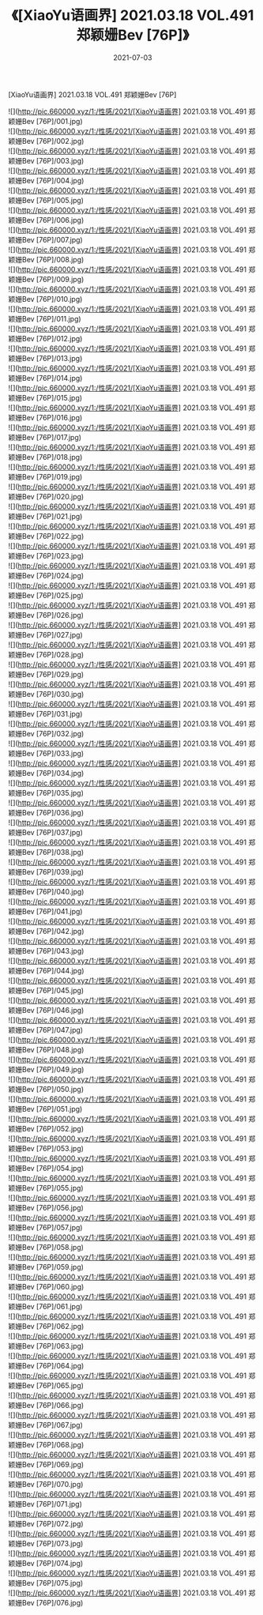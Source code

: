 ﻿---
layout: post
title:  《[XiaoYu语画界] 2021.03.18 VOL.491 郑颖姗Bev [76P]》
date:   2021-07-03
img: http://pic.660000.xyz/1:/性感/2021/[XiaoYu语画界] 2021.03.18 VOL.491 郑颖姗Bev [76P]/000.jpg
categories: [美女, 清纯, 唯美]
---

[XiaoYu语画界] 2021.03.18 VOL.491 郑颖姗Bev [76P]

  ![](http://pic.660000.xyz/1:/性感/2021/[XiaoYu语画界] 2021.03.18 VOL.491 郑颖姗Bev [76P]/001.jpg) <br> ![](http://pic.660000.xyz/1:/性感/2021/[XiaoYu语画界] 2021.03.18 VOL.491 郑颖姗Bev [76P]/002.jpg) <br> ![](http://pic.660000.xyz/1:/性感/2021/[XiaoYu语画界] 2021.03.18 VOL.491 郑颖姗Bev [76P]/003.jpg) <br> ![](http://pic.660000.xyz/1:/性感/2021/[XiaoYu语画界] 2021.03.18 VOL.491 郑颖姗Bev [76P]/004.jpg) <br> ![](http://pic.660000.xyz/1:/性感/2021/[XiaoYu语画界] 2021.03.18 VOL.491 郑颖姗Bev [76P]/005.jpg) <br> ![](http://pic.660000.xyz/1:/性感/2021/[XiaoYu语画界] 2021.03.18 VOL.491 郑颖姗Bev [76P]/006.jpg) <br> ![](http://pic.660000.xyz/1:/性感/2021/[XiaoYu语画界] 2021.03.18 VOL.491 郑颖姗Bev [76P]/007.jpg) <br> ![](http://pic.660000.xyz/1:/性感/2021/[XiaoYu语画界] 2021.03.18 VOL.491 郑颖姗Bev [76P]/008.jpg) <br> ![](http://pic.660000.xyz/1:/性感/2021/[XiaoYu语画界] 2021.03.18 VOL.491 郑颖姗Bev [76P]/009.jpg) <br> ![](http://pic.660000.xyz/1:/性感/2021/[XiaoYu语画界] 2021.03.18 VOL.491 郑颖姗Bev [76P]/010.jpg) <br> ![](http://pic.660000.xyz/1:/性感/2021/[XiaoYu语画界] 2021.03.18 VOL.491 郑颖姗Bev [76P]/011.jpg) <br> ![](http://pic.660000.xyz/1:/性感/2021/[XiaoYu语画界] 2021.03.18 VOL.491 郑颖姗Bev [76P]/012.jpg) <br> ![](http://pic.660000.xyz/1:/性感/2021/[XiaoYu语画界] 2021.03.18 VOL.491 郑颖姗Bev [76P]/013.jpg) <br> ![](http://pic.660000.xyz/1:/性感/2021/[XiaoYu语画界] 2021.03.18 VOL.491 郑颖姗Bev [76P]/014.jpg) <br> ![](http://pic.660000.xyz/1:/性感/2021/[XiaoYu语画界] 2021.03.18 VOL.491 郑颖姗Bev [76P]/015.jpg) <br> ![](http://pic.660000.xyz/1:/性感/2021/[XiaoYu语画界] 2021.03.18 VOL.491 郑颖姗Bev [76P]/016.jpg) <br> ![](http://pic.660000.xyz/1:/性感/2021/[XiaoYu语画界] 2021.03.18 VOL.491 郑颖姗Bev [76P]/017.jpg) <br> ![](http://pic.660000.xyz/1:/性感/2021/[XiaoYu语画界] 2021.03.18 VOL.491 郑颖姗Bev [76P]/018.jpg) <br> ![](http://pic.660000.xyz/1:/性感/2021/[XiaoYu语画界] 2021.03.18 VOL.491 郑颖姗Bev [76P]/019.jpg) <br> ![](http://pic.660000.xyz/1:/性感/2021/[XiaoYu语画界] 2021.03.18 VOL.491 郑颖姗Bev [76P]/020.jpg) <br> ![](http://pic.660000.xyz/1:/性感/2021/[XiaoYu语画界] 2021.03.18 VOL.491 郑颖姗Bev [76P]/021.jpg) <br> ![](http://pic.660000.xyz/1:/性感/2021/[XiaoYu语画界] 2021.03.18 VOL.491 郑颖姗Bev [76P]/022.jpg) <br> ![](http://pic.660000.xyz/1:/性感/2021/[XiaoYu语画界] 2021.03.18 VOL.491 郑颖姗Bev [76P]/023.jpg) <br> ![](http://pic.660000.xyz/1:/性感/2021/[XiaoYu语画界] 2021.03.18 VOL.491 郑颖姗Bev [76P]/024.jpg) <br> ![](http://pic.660000.xyz/1:/性感/2021/[XiaoYu语画界] 2021.03.18 VOL.491 郑颖姗Bev [76P]/025.jpg) <br> ![](http://pic.660000.xyz/1:/性感/2021/[XiaoYu语画界] 2021.03.18 VOL.491 郑颖姗Bev [76P]/026.jpg) <br> ![](http://pic.660000.xyz/1:/性感/2021/[XiaoYu语画界] 2021.03.18 VOL.491 郑颖姗Bev [76P]/027.jpg) <br> ![](http://pic.660000.xyz/1:/性感/2021/[XiaoYu语画界] 2021.03.18 VOL.491 郑颖姗Bev [76P]/028.jpg) <br> ![](http://pic.660000.xyz/1:/性感/2021/[XiaoYu语画界] 2021.03.18 VOL.491 郑颖姗Bev [76P]/029.jpg) <br> ![](http://pic.660000.xyz/1:/性感/2021/[XiaoYu语画界] 2021.03.18 VOL.491 郑颖姗Bev [76P]/030.jpg) <br> ![](http://pic.660000.xyz/1:/性感/2021/[XiaoYu语画界] 2021.03.18 VOL.491 郑颖姗Bev [76P]/031.jpg) <br> ![](http://pic.660000.xyz/1:/性感/2021/[XiaoYu语画界] 2021.03.18 VOL.491 郑颖姗Bev [76P]/032.jpg) <br> ![](http://pic.660000.xyz/1:/性感/2021/[XiaoYu语画界] 2021.03.18 VOL.491 郑颖姗Bev [76P]/033.jpg) <br> ![](http://pic.660000.xyz/1:/性感/2021/[XiaoYu语画界] 2021.03.18 VOL.491 郑颖姗Bev [76P]/034.jpg) <br> ![](http://pic.660000.xyz/1:/性感/2021/[XiaoYu语画界] 2021.03.18 VOL.491 郑颖姗Bev [76P]/035.jpg) <br> ![](http://pic.660000.xyz/1:/性感/2021/[XiaoYu语画界] 2021.03.18 VOL.491 郑颖姗Bev [76P]/036.jpg) <br> ![](http://pic.660000.xyz/1:/性感/2021/[XiaoYu语画界] 2021.03.18 VOL.491 郑颖姗Bev [76P]/037.jpg) <br> ![](http://pic.660000.xyz/1:/性感/2021/[XiaoYu语画界] 2021.03.18 VOL.491 郑颖姗Bev [76P]/038.jpg) <br> ![](http://pic.660000.xyz/1:/性感/2021/[XiaoYu语画界] 2021.03.18 VOL.491 郑颖姗Bev [76P]/039.jpg) <br> ![](http://pic.660000.xyz/1:/性感/2021/[XiaoYu语画界] 2021.03.18 VOL.491 郑颖姗Bev [76P]/040.jpg) <br> ![](http://pic.660000.xyz/1:/性感/2021/[XiaoYu语画界] 2021.03.18 VOL.491 郑颖姗Bev [76P]/041.jpg) <br> ![](http://pic.660000.xyz/1:/性感/2021/[XiaoYu语画界] 2021.03.18 VOL.491 郑颖姗Bev [76P]/042.jpg) <br> ![](http://pic.660000.xyz/1:/性感/2021/[XiaoYu语画界] 2021.03.18 VOL.491 郑颖姗Bev [76P]/043.jpg) <br> ![](http://pic.660000.xyz/1:/性感/2021/[XiaoYu语画界] 2021.03.18 VOL.491 郑颖姗Bev [76P]/044.jpg) <br> ![](http://pic.660000.xyz/1:/性感/2021/[XiaoYu语画界] 2021.03.18 VOL.491 郑颖姗Bev [76P]/045.jpg) <br> ![](http://pic.660000.xyz/1:/性感/2021/[XiaoYu语画界] 2021.03.18 VOL.491 郑颖姗Bev [76P]/046.jpg) <br> ![](http://pic.660000.xyz/1:/性感/2021/[XiaoYu语画界] 2021.03.18 VOL.491 郑颖姗Bev [76P]/047.jpg) <br> ![](http://pic.660000.xyz/1:/性感/2021/[XiaoYu语画界] 2021.03.18 VOL.491 郑颖姗Bev [76P]/048.jpg) <br> ![](http://pic.660000.xyz/1:/性感/2021/[XiaoYu语画界] 2021.03.18 VOL.491 郑颖姗Bev [76P]/049.jpg) <br> ![](http://pic.660000.xyz/1:/性感/2021/[XiaoYu语画界] 2021.03.18 VOL.491 郑颖姗Bev [76P]/050.jpg) <br> ![](http://pic.660000.xyz/1:/性感/2021/[XiaoYu语画界] 2021.03.18 VOL.491 郑颖姗Bev [76P]/051.jpg) <br> ![](http://pic.660000.xyz/1:/性感/2021/[XiaoYu语画界] 2021.03.18 VOL.491 郑颖姗Bev [76P]/052.jpg) <br> ![](http://pic.660000.xyz/1:/性感/2021/[XiaoYu语画界] 2021.03.18 VOL.491 郑颖姗Bev [76P]/053.jpg) <br> ![](http://pic.660000.xyz/1:/性感/2021/[XiaoYu语画界] 2021.03.18 VOL.491 郑颖姗Bev [76P]/054.jpg) <br> ![](http://pic.660000.xyz/1:/性感/2021/[XiaoYu语画界] 2021.03.18 VOL.491 郑颖姗Bev [76P]/055.jpg) <br> ![](http://pic.660000.xyz/1:/性感/2021/[XiaoYu语画界] 2021.03.18 VOL.491 郑颖姗Bev [76P]/056.jpg) <br> ![](http://pic.660000.xyz/1:/性感/2021/[XiaoYu语画界] 2021.03.18 VOL.491 郑颖姗Bev [76P]/057.jpg) <br> ![](http://pic.660000.xyz/1:/性感/2021/[XiaoYu语画界] 2021.03.18 VOL.491 郑颖姗Bev [76P]/058.jpg) <br> ![](http://pic.660000.xyz/1:/性感/2021/[XiaoYu语画界] 2021.03.18 VOL.491 郑颖姗Bev [76P]/059.jpg) <br> ![](http://pic.660000.xyz/1:/性感/2021/[XiaoYu语画界] 2021.03.18 VOL.491 郑颖姗Bev [76P]/060.jpg) <br> ![](http://pic.660000.xyz/1:/性感/2021/[XiaoYu语画界] 2021.03.18 VOL.491 郑颖姗Bev [76P]/061.jpg) <br> ![](http://pic.660000.xyz/1:/性感/2021/[XiaoYu语画界] 2021.03.18 VOL.491 郑颖姗Bev [76P]/062.jpg) <br> ![](http://pic.660000.xyz/1:/性感/2021/[XiaoYu语画界] 2021.03.18 VOL.491 郑颖姗Bev [76P]/063.jpg) <br> ![](http://pic.660000.xyz/1:/性感/2021/[XiaoYu语画界] 2021.03.18 VOL.491 郑颖姗Bev [76P]/064.jpg) <br> ![](http://pic.660000.xyz/1:/性感/2021/[XiaoYu语画界] 2021.03.18 VOL.491 郑颖姗Bev [76P]/065.jpg) <br> ![](http://pic.660000.xyz/1:/性感/2021/[XiaoYu语画界] 2021.03.18 VOL.491 郑颖姗Bev [76P]/066.jpg) <br> ![](http://pic.660000.xyz/1:/性感/2021/[XiaoYu语画界] 2021.03.18 VOL.491 郑颖姗Bev [76P]/067.jpg) <br> ![](http://pic.660000.xyz/1:/性感/2021/[XiaoYu语画界] 2021.03.18 VOL.491 郑颖姗Bev [76P]/068.jpg) <br> ![](http://pic.660000.xyz/1:/性感/2021/[XiaoYu语画界] 2021.03.18 VOL.491 郑颖姗Bev [76P]/069.jpg) <br> ![](http://pic.660000.xyz/1:/性感/2021/[XiaoYu语画界] 2021.03.18 VOL.491 郑颖姗Bev [76P]/070.jpg) <br> ![](http://pic.660000.xyz/1:/性感/2021/[XiaoYu语画界] 2021.03.18 VOL.491 郑颖姗Bev [76P]/071.jpg) <br> ![](http://pic.660000.xyz/1:/性感/2021/[XiaoYu语画界] 2021.03.18 VOL.491 郑颖姗Bev [76P]/072.jpg) <br> ![](http://pic.660000.xyz/1:/性感/2021/[XiaoYu语画界] 2021.03.18 VOL.491 郑颖姗Bev [76P]/073.jpg) <br> ![](http://pic.660000.xyz/1:/性感/2021/[XiaoYu语画界] 2021.03.18 VOL.491 郑颖姗Bev [76P]/074.jpg) <br> ![](http://pic.660000.xyz/1:/性感/2021/[XiaoYu语画界] 2021.03.18 VOL.491 郑颖姗Bev [76P]/075.jpg) <br> ![](http://pic.660000.xyz/1:/性感/2021/[XiaoYu语画界] 2021.03.18 VOL.491 郑颖姗Bev [76P]/076.jpg) <br>